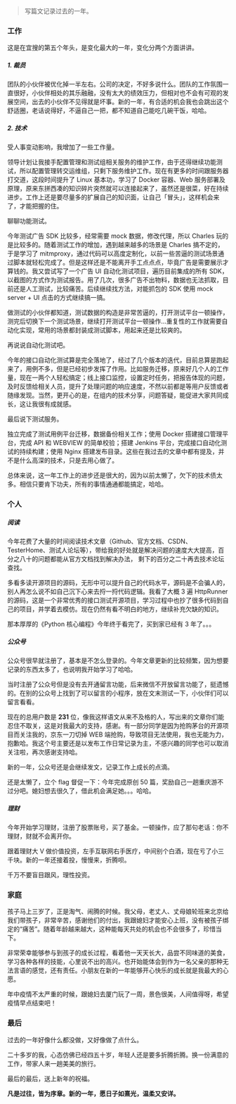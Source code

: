 > 写篇文记录过去的一年。



### 工作

这是在宜搜的第五个年头，是变化最大的一年，变化分两个方面讲讲。

##### 1. 裁员

团队的小伙伴被优化掉一半左右。公司的决定，不好多说什么。团队的工作氛围一直很好，小伙伴相处的其乐融融，没有太大的绩效压力，但相对也不会有可观的发展空间，出去的小伙伴不见得就是坏事。新的一年，有合适的机会我也会跳出这个舒适圈，老话说得好，不逼自己一把，都不知道自己能吃几碗干饭，哈哈。

##### 2. 技术

受人事变动影响，我增加了一些工作量。

领导计划让我接手配置管理和测试组相关服务的维护工作，由于还得继续功能测试，所以配置管理转交运维组，只剩下服务维护工作。现在有更多的时间跟服务器打交道，这段时间提升了 Linux 基本功，学习了 Docker 容器、Web 服务部署及原理，原来东拼西凑的知识碎片突然就可以连接起来了，虽然还是很菜，好在持续进步。工作上还是要尽量多的扩展自己的知识面，让自己「冒头」，这样机会来了，才能把握的住。

聊聊功能测试。

今年测试广告 SDK 比较多，经常需要 mock 数据，修改代理，所以 Charles 玩的是比较多的。随着测试工作的增加，遇到越来越多的场景是 Charles 搞不定的，于是学习了 mitmproxy，通过代码可以高度定制化，以前一些苦逼的测试场景通过脚本就轻松完成了。但是这样还是不能离开手工点点点，毕竟广告是需要展示才算钱的。我又尝试写了一个广告 UI 自动化测试项目，遍历目前集成的所有 SDK，以截图的方式作为测试报告。用了几次，很多广告不出物料，数据也无法抓取，目前还是人工测试，比较痛苦。后续继续找方法，对能抓包的 SDK 使用 mock server + UI 点击的方式继续搞一搞。

做测试的小伙伴都知道，测试数据的构造是非常苦逼的，打开测试平台一顿操作，测完后切换下一个测试场景，继续打开测试平台一顿操作...重复性的工作就需要自动化实现，常用的场景都封装成测试脚本，用起来还是比较爽的。

再说说自动化测试吧。

今年的接口自动化测试算是完全落地了，经过了几个版本的迭代，目前总算是跑起来了，用例不多，但是已经初步发挥了作用。比如服务迁移，原来好几个人的工作量，现在一两个人轻松搞定；线上接口监控，设置定时任务，把报告体现的问题，及时反馈给相关人员，提升了处理问题的响应速度，不然以前都是等用户反馈或者随缘发现。当然，更开心的是，在组内的技术分享，问题答疑，能促进大家共同成长，这让我很有成就感。

最后说下测试服务。

独立完成了测试用例平台迁移，数据备份相关工作；使用 Docker 搭建接口管理平台，完成 API 和 WEBVIEW 的简单校验；搭建 Jenkins 平台，完成接口自动化测试的持续构建；使用 Nginx 搭建发布目录。这些在我过去的文章中都有提及，并不是什么高深的技术，只是去用心做了。

总体来说，这一年工作上的进步还是很大的，因为以前太懒了，欠下的技术债太多。相信只要肯下功夫，所有的事情通通都能搞定，哈哈。

### 个人

##### 阅读

今年花费了大量的时间阅读技术文章（Github、官方文档、CSDN、TesterHome、测试人论坛等），带给我的好处就是解决问题的速度大大提高，百分之八十的问题都能从官方文档找到解决办法， 剩下的百分之二十再去技术论坛查找。

多看多读开源项目的源码，无形中可以提升自己的代码水平，源码是不会骗人的，别人再怎么说不如自己沉下心来去捋一捋代码逻辑。我看了大概 3 遍 HttpRunner 的源码，这是一个非常优秀的接口测试开源项目，学习过程中也抄了很多代码到自己的项目，并学着去模仿。现在仍然有看不明白的地方，继续补充欠缺的知识。

那本厚厚的《Python 核心编程》今年终于看完了，买到家已经有 3 年了。。。

##### 公众号

公众号很早就注册了，基本是不怎么登录的。今年文章更新的比较频繁，因为想要记录的东西太多了，也说明我开始学习了哈哈。

当时注册了公众号但是没有去开通留言功能，后来微信不开放留言功能了，挺遗憾的。在别的公众号上找到了可以留言的小程序，放在文末测试一下，小伙伴们可以留言看看。

现在的总用户数是 **231** 位，像我这样语文从来不及格的人，写出来的文章你们能忍住不取关，这是对我最大的支持，感谢。有一部分同学是因为抢购茅台的开源项目而关注我的，京东一刀切掉 WEB 端抢购，导致项目无法使用，我也无能为力，抱歉哈。我这个号主要还是以发布工作日常记录为主，不感兴趣的同学也可以取消关注啦，再次感谢支持哈。

新的一年，公众号还是会继续发文，记录工作上成长的点滴。

还是太懒了，立个 flag 督促一下：今年完成原创 50 篇，奖励自己一趟重庆游不过分吧。媳妇想去很久了，借此机会满足她。。。哈哈。

##### 理财

今年开始学习理财，注册了股票账号，买了基金。一顿操作，应了那句老话：你不理财，财就不会离开你。

跟着理财大 V 做价值投资，左手互联网右手医疗，中间别个白酒，现在亏了小三千块。新的一年还接着投，慢慢来，折腾呗。

千万不要盲目跟风，理性投资。



### 家庭

孩子马上三岁了，正是淘气、闹腾的时候。我父母，老丈人、丈母娘轮班来北京给我们带孩子，非常辛苦，感谢他们的付出，我跟媳妇才能安心上班，没有被孩子绑定的“痛苦”。随着年龄越来越大，这种能每天共处的机会也不会很多了，珍惜当下。

非常荣幸能够参与到孩子的成长过程，看着他一天天长大，品尝不同味道的美食，学习各种各样的技能，心里说不出的高兴。也开始能体会到作为一名父亲的那种无法言语的感觉，还有责任。小朋友在新的一年能够开心快乐的成长就是我最大的心愿。

年中疫情不太严重的时候，跟媳妇去厦门玩了一周，景色很美，人间值得呀，希望疫情早点结束吧！



### 最后

过去的一年好像什么都没做，又好像做了点什么。

二十多岁的我，心态仿佛已经四五十岁，年轻人还是要多折腾折腾。换一份满意的工作，带家人来一趟美美的旅行。

最后的最后，送上新年的祝福。

**凡是过往，皆为序章。新的一年，愿日子如熹光，温柔又安详。**